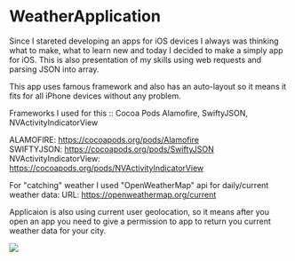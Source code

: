 # WeatherApplication

Since I stareted developing an apps for iOS devices I always was thinking what to make, what to learn new and today I decided to make a simply app for iOS. This is also presentation of my skills using web requests and parsing JSON into array.

This app uses famous framework and also has an auto-layout so it means it fits for all iPhone devices without any problem.

Frameworks I used for this :: Cocoa Pods
Alamofire, SwiftyJSON, NVActivityIndicatorView

ALAMOFIRE: https://cocoapods.org/pods/Alamofire <br/>
SWIFTYJSON: https://cocoapods.org/pods/SwiftyJSON <br/>
NVActivityIndicatorView: https://cocoapods.org/pods/NVActivityIndicatorView

For "catching" weather I used "OpenWeatherMap" api for daily/current weather data:
URL: https://openweathermap.org/current

Applicaion is also using current user geolocation, so it means after you open an app you need to give a permission to app to return you current weather data for your city.

<img src="https://i.imgur.com/iVVVy8u.png">

